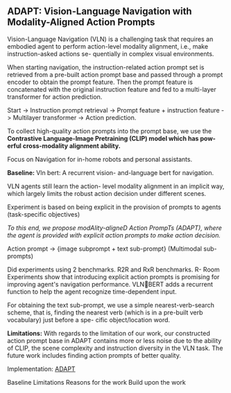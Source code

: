 ## ADAPT: Vision-Language Navigation with Modality-Aligned Action Prompts

Vision-Language Navigation (VLN) is a challenging task
that requires an embodied agent to perform action-level
modality alignment, i.e., make instruction-asked actions se-
quentially in complex visual environments.

When starting navigation, the instruction-related
action prompt set is retrieved from a pre-built action prompt
base and passed through a prompt encoder to obtain the
prompt feature. Then the prompt feature is concatenated
with the original instruction feature and fed to a multi-layer
transformer for action prediction.

Start -> Instruction prompt retrieval -> Prompt feature + instruction feature -> Multilayer transformer -> Action prediction.

To collect high-quality
action prompts into the prompt base, we use the **Contrastive
Language-Image Pretraining (CLIP) model which has pow-
erful cross-modality alignment ability.**

Focus on Navigation for in-home robots and personal assistants.

**Baseline:** Vln bert: A recurrent vision-
and-language bert for navigation.

VLN agents still learn the action-
level modality alignment in an implicit way, which largely
limits the robust action decision under different scenes.

Experiment is based on being explicit in the provision of prompts to agents (task-specific objectives)

_To this end, we propose modAlity-aligneD Action PrompTs
(ADAPT), where the agent is provided with explicit action
prompts to make action decision._

Action prompt -> {image subprompt + text sub-prompt} (Multimodal sub-prompts)

Did experiments using 2 benchmarks. R2R and RxR benchmarks. R- Room
Experiments show that introducing explicit action prompts is promising for improving agent's navigation performance.
VLNBERT adds a recurrent function to help the agent recognize time-dependent input.

For obtaining the text sub-prompt, we use a simple
nearest-verb-search scheme, that is, finding the nearest verb
(which is in a pre-built verb vocabulary) just before a spe-
cific object/location word.

**Limitations:** With regards to the limitation of our work, our constructed action prompt base in ADAPT contains more or
less noise due to the ability of CLIP, the scene complexity
and instruction diversity in the VLN task. The future work
includes finding action prompts of better quality.

Implementation: [ADAPT](https://github.com/expectorlin/ADAPT)

Baseline
Limitations
Reasons for the work
Build upon the work
